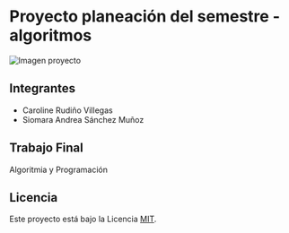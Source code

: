 # Proyecto planeación del semestre - algoritmos

![Imagen proyecto](https://github.com/Crudino/Ruta-Trabajo-Final/assets/171174622/50b71aff-c5ab-4ecd-ae65-df25b305b762)

## Integrantes
- Caroline Rudiño Villegas
- Siomara Andrea Sánchez Muñoz 


## Trabajo Final
Algoritmia y Programación  

## Licencia

Este proyecto está bajo la Licencia [MIT](LICENSE). 

